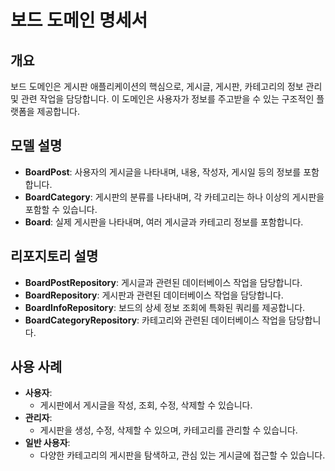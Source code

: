 # 보드 도메인 명세서

## 개요
보드 도메인은 게시판 애플리케이션의 핵심으로, 게시글, 게시판, 카테고리의 정보 관리 및 관련 작업을 담당합니다. 이 도메인은 사용자가 정보를 주고받을 수 있는 구조적인 플랫폼을 제공합니다.

## 모델 설명
- **BoardPost**: 사용자의 게시글을 나타내며, 내용, 작성자, 게시일 등의 정보를 포함합니다.
- **BoardCategory**: 게시판의 분류를 나타내며, 각 카테고리는 하나 이상의 게시판을 포함할 수 있습니다.
- **Board**: 실제 게시판을 나타내며, 여러 게시글과 카테고리 정보를 포함합니다.

## 리포지토리 설명
- **BoardPostRepository**: 게시글과 관련된 데이터베이스 작업을 담당합니다.
- **BoardRepository**: 게시판과 관련된 데이터베이스 작업을 담당합니다.
- **BoardInfoRepository**: 보드의 상세 정보 조회에 특화된 쿼리를 제공합니다.
- **BoardCategoryRepository**: 카테고리와 관련된 데이터베이스 작업을 담당합니다.

## 사용 사례
- **사용자**:
    - 게시판에서 게시글을 작성, 조회, 수정, 삭제할 수 있습니다.
- **관리자**:
    - 게시판을 생성, 수정, 삭제할 수 있으며, 카테고리를 관리할 수 있습니다.
- **일반 사용자**:
    - 다양한 카테고리의 게시판을 탐색하고, 관심 있는 게시글에 접근할 수 있습니다.
